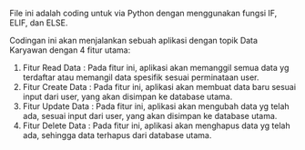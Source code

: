 File ini adalah coding untuk via Python dengan menggunakan fungsi IF, ELIF, dan ELSE.

Codingan ini akan menjalankan sebuah aplikasi dengan topik Data Karyawan dengan 4 fitur utama:
1. Fitur Read Data : Pada fitur ini, aplikasi akan memanggil semua data yg terdaftar atau memangil data spesifik sesuai perminataan user.
2. Fitur Create Data : Pada fitur ini, aplikasi akan membuat data baru sesuai input dari user, yang akan disimpan ke database utama.
3. Fitur Update Data : Pada fitur ini, aplikasi akan mengubah data yg telah ada, sesuai input dari user, yang akan disimpan ke database utama. 
4. Fitur Delete Data : Pada fitur ini, aplikasi akan menghapus data yg telah ada, sehingga data terhapus dari database utama.
